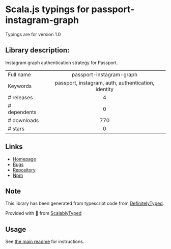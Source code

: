 
# Scala.js typings for passport-instagram-graph

Typings are for version 1.0

## Library description:
Instagram graph authentication strategy for Passport.

|                    |                 |
| ------------------ | :-------------: |
| Full name          | passport-instagram-graph |
| Keywords           | passport, instagram, auth, authentication, identity |
| # releases         | 4 |
| # dependents       | 0 |
| # downloads        | 770 |
| # stars            | 0 |

## Links
- [Homepage](https://github.com/huynhsang/passport-instagram-graph#readme)
- [Bugs](https://github.com/huynhsang/passport-instagram-graph/issues)
- [Repository](https://github.com/huynhsang/passport-instagram-graph)
- [Npm](https://www.npmjs.com/package/passport-instagram-graph)
    


## Note
This library has been generated from typescript code from [DefinitelyTyped](https://definitelytyped.org).

Provided with :purple_heart: from [ScalablyTyped](https://github.com/oyvindberg/ScalablyTyped)

## Usage
See [the main readme](../../readme.md) for instructions.


